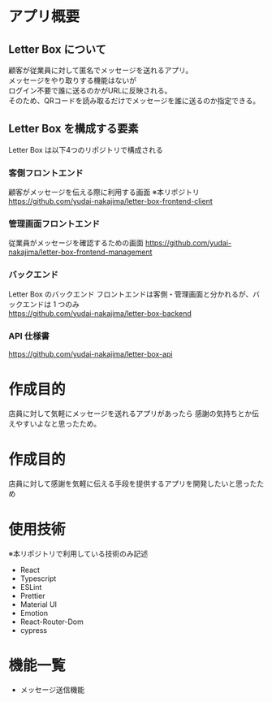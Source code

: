 # アプリ概要

## Letter Box について

顧客が従業員に対して匿名でメッセージを送れるアプリ。  
メッセージをやり取りする機能はないが  
ログイン不要で誰に送るのかがURLに反映される。  
そのため、QRコードを読み取るだけでメッセージを誰に送るのか指定できる。  

## Letter Box を構成する要素

Letter Box は以下4つのリポジトリで構成される

### 客側フロントエンド

顧客がメッセージを伝える際に利用する画面  ※本リポジトリ
https://github.com/yudai-nakajima/letter-box-frontend-client

### 管理画面フロントエンド

従業員がメッセージを確認するための画面
https://github.com/yudai-nakajima/letter-box-frontend-management

### バックエンド

Letter Box のバックエンド
フロントエンドは客側・管理画面と分かれるが、バックエンドは 1 つのみ  
https://github.com/yudai-nakajima/letter-box-backend

### API 仕様書

https://github.com/yudai-nakajima/letter-box-api

# 作成目的
店員に対して気軽にメッセージを送れるアプリがあったら
感謝の気持ちとか伝えやすいよなと思ったため。

# 作成目的
店員に対して感謝を気軽に伝える手段を提供するアプリを開発したいと思ったため

# 使用技術
※本リポジトリで利用している技術のみ記述
- React
- Typescript
- ESLint
- Prettier
- Material UI
- Emotion
- React-Router-Dom
- cypress

# 機能一覧
- メッセージ送信機能
